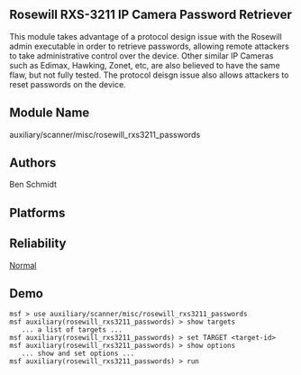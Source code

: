 ## Rosewill RXS-3211 IP Camera Password Retriever

This module takes advantage of a protocol design issue with 
the Rosewill admin executable in order to retrieve 
passwords, allowing remote attackers to take administrative 
control over the device. Other similar IP Cameras such as 
Edimax, Hawking, Zonet, etc, are also believed to have the 
same flaw, but not fully tested. The protocol deisgn issue 
also allows attackers to reset passwords on the device.


## Module Name
auxiliary/scanner/misc/rosewill_rxs3211_passwords

## Authors
Ben Schmidt





## Platforms


## Reliability
[Normal](https://github.com/rapid7/metasploit-framework/wiki/Exploit-Ranking)

## Demo

```
msf > use auxiliary/scanner/misc/rosewill_rxs3211_passwords
msf auxiliary(rosewill_rxs3211_passwords) > show targets
   ... a list of targets ...
msf auxiliary(rosewill_rxs3211_passwords) > set TARGET <target-id>
msf auxiliary(rosewill_rxs3211_passwords) > show options
   ... show and set options ...
msf auxiliary(rosewill_rxs3211_passwords) > run
```
    
    